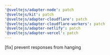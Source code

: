 ```yaml
---
'@sveltejs/adapter-node': patch
'@sveltejs/kit': patch
'@sveltejs/adapter-cloudflare': patch
'@sveltejs/adapter-cloudflare-workers': patch
'@sveltejs/adapter-netlify': patch
'@sveltejs/adapter-vercel': patch
---
```


[fix] prevent responses from hanging

